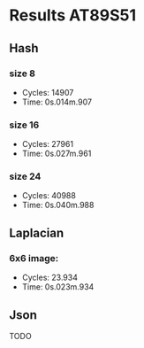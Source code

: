 # Results AT89S51

## Hash 
### size 8
 - Cycles: 14907
 - Time: 0s.014m.907
### size 16
 - Cycles: 27961
 - Time: 0s.027m.961
### size 24
 - Cycles: 40988
 - Time: 0s.040m.988

## Laplacian
### 6x6 image:
 - Cycles: 23.934
 - Time: 0s.023m.934

## Json 
 TODO
